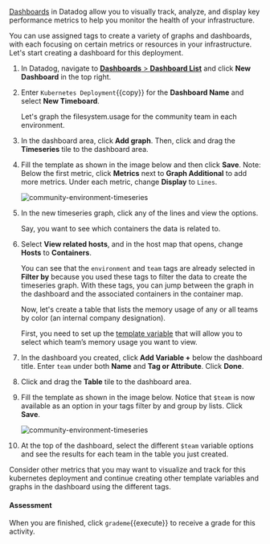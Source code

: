 <a href="https://docs.datadoghq.com/dashboards/" target="_blank">Dashboards</a> in Datadog allow you to visually track, analyze, and display key performance metrics to help you monitor the health of your infrastructure.

You can use assigned tags to create a variety of graphs and dashboards, with each focusing on certain metrics or resources in your infrastructure. Let's start creating a dashboard for this deployment.
 
1. In Datadog, navigate to <a href="https://app.datadoghq.com/dashboard/lists" target="_datadog">**Dashboards** > **Dashboard List**</a> and click **New Dashboard** in the top right.

2. Enter `Kubernetes Deployment`{{copy}} for the **Dashboard Name** and select **New Timeboard**. <p>Let's graph the filesystem.usage for the community team in each environment. 

3. In the dashboard area, click **Add graph**. Then, click and drag the **Timeseries** tile to the dashboard area.

4. Fill the template as shown in the image below and then click **Save**. Note: Below the first metric, click **Metrics** next to **Graph Additional** to add more metrics. Under each metric, change **Display** to `Lines`.<p> ![community-environment-timeseries](taggingk8s/assets/community-environment-timeseries3.png)

5. In the new timeseries graph, click any of the lines and view the options. <p> Say, you want to see which containers the data is related to. 

6. Select **View related hosts**, and in the host map that opens, change **Hosts** to **Containers**. <p> You can see that the `environment` and `team` tags are already selected in **Filter by** because you used these tags to filter the data to create the timeseries graph. With these tags, you can jump between the graph in the dashboard and the associated containers in the container map. <p> Now, let's create a table that lists the memory usage of any or all teams by color (an internal company designation). <p> First, you need to set up the <a href="https://docs.datadoghq.com/tagging/assigning_tags/?tab=agentv6#environment-variables" target="_datadog">template variable</a> that will allow you to select which team’s memory usage you want to view.

5. In the dashboard you created, click **Add Variable +** below the dashboard title. Enter `team` under both **Name** and **Tag or Attribute**. Click **Done**.

6. Click and drag the **Table** tile to the dashboard area. 

7. Fill the template as shown in the image below. Notice that `$team` is now available as an option in your tags filter by and group by lists. Click **Save**.<p> ![community-environment-timeseries](taggingk8s/assets/teams-color-table.png) 

8. At the top of the dashboard, select the different `$team` variable options and see the results for each team in the table you just created.

Consider other metrics that you may want to visualize and track for this kubernetes deployment and continue creating other template variables and graphs in the dashboard using the different tags. 

#### Assessment
When you are finished, click `grademe`{{execute}} to receive a grade for this activity. 